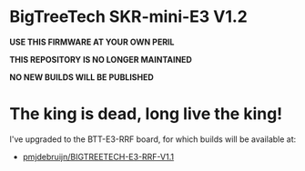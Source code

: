 # BigTreeTech SKR-mini-E3 V1.2

**USE THIS FIRMWARE AT YOUR OWN PERIL**

**THIS REPOSITORY IS NO LONGER MAINTAINED**

**NO NEW BUILDS WILL BE PUBLISHED**

# The king is dead, long live the king!

I've upgraded to the BTT-E3-RRF board, for which builds will be available at:

* [pmjdebruijn/BIGTREETECH-E3-RRF-V1.1](https://github.com/pmjdebruijn/BIGTREETECH-E3-RRF-V1.1)
